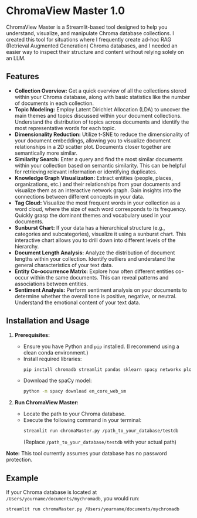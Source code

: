 # ChromaView Master 1.0

ChromaView Master is a Streamlit-based tool designed to help you understand, visualize, and manipulate Chroma database collections. I created this tool for situations where I frequently create ad-hoc RAG (Retrieval Augmented Generation) Chroma databases, and I needed an easier way to inspect their structure and content without relying solely on an LLM.

## Features


* **Collection Overview:** Get a quick overview of all the collections stored within your Chroma database, along with basic statistics like the number of documents in each collection.
* **Topic Modeling:** Employ Latent Dirichlet Allocation (LDA) to uncover the main themes and topics discussed within your document collections. Understand the distribution of topics across documents and identify the most representative words for each topic.
* **Dimensionality Reduction:** Utilize t-SNE to reduce the dimensionality of your document embeddings, allowing you to visualize document relationships in a 2D scatter plot. Documents closer together are semantically more similar.
* **Similarity Search:** Enter a query and find the most similar documents within your collection based on semantic similarity. This can be helpful for retrieving relevant information or identifying duplicates.
* **Knowledge Graph Visualization:** Extract entities (people, places, organizations, etc.) and their relationships from your documents and visualize them as an interactive network graph. Gain insights into the connections between different concepts in your data.
* **Tag Cloud:** Visualize the most frequent words in your collection as a word cloud, where the size of each word corresponds to its frequency. Quickly grasp the dominant themes and vocabulary used in your documents.
* **Sunburst Chart:** If your data has a hierarchical structure (e.g., categories and subcategories), visualize it using a sunburst chart. This interactive chart allows you to drill down into different levels of the hierarchy.
* **Document Length Analysis:** Analyze the distribution of document lengths within your collection. Identify outliers and understand the general characteristics of your text data.
* **Entity Co-occurrence Matrix:** Explore how often different entities co-occur within the same documents. This can reveal patterns and associations between entities.
* **Sentiment Analysis:** Perform sentiment analysis on your documents to determine whether the overall tone is positive, negative, or neutral. Understand the emotional content of your text data.


## Installation and Usage

1. **Prerequisites:**
   * Ensure you have Python and `pip` installed. (I recommend using a clean conda environment.)
   * Install required libraries:
      ```bash
      pip install chromadb streamlit pandas sklearn spacy networkx plotly wordcloud textblob plotly.express plotly.graph_objects
      ```
   * Download the spaCy model:
      ```bash
      python -m spacy download en_core_web_sm
      ```

2. **Run ChromaView Master:**
   * Locate the path to your Chroma database.
   * Execute the following command in your terminal:
      ```bash
      streamlit run chromaMaster.py /path_to_your_database/testdb 
      ```
      (Replace `/path_to_your_database/testdb` with your actual path)

**Note:** This tool currently assumes your database has no password protection.

## Example

If your Chroma database is located at `/Users/yourname/documents/mychromadb`, you would run:

```bash
streamlit run chromaMaster.py /Users/yourname/documents/mychromadb
